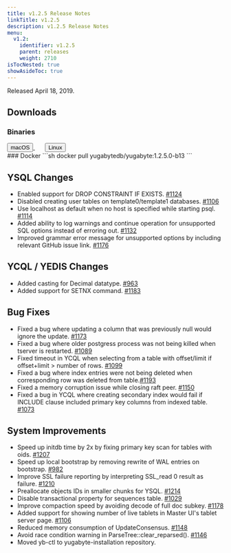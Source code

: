 ```yaml
---
title: v1.2.5 Release Notes
linkTitle: v1.2.5
description: v1.2.5 Release Notes
menu:
  v1.2:
    identifier: v1.2.5
    parent: releases
    weight: 2710
isTocNested: true
showAsideToc: true
---
```


Released April 18, 2019.

## Downloads
### Binaries
<a class="download-binary-link" href="https://downloads.yugabyte.com/yugabyte-ce-1.2.5.0-darwin.tar.gz">
  <button>
    <i class="fab fa-apple"></i><span class="download-text">macOS</span>
  </button>
</a>
&nbsp; &nbsp; &nbsp; 
<a class="download-binary-link" href="https://downloads.yugabyte.com/yugabyte-ce-1.2.5.0-linux.tar.gz">
  <button>
    <i class="fab fa-linux"></i><span class="download-text">Linux</span>
  </button>
</a>
<br />
### Docker
```sh
docker pull yugabytedb/yugabyte:1.2.5.0-b13
```

## YSQL Changes
* Enabled support for DROP CONSTRAINT IF EXISTS. [#1124](https://github.com/YugaByte/yugabyte-db/issues/1124)
* Disabled creating user tables on template0/template1 databases. [#1106](https://github.com/YugaByte/yugabyte-db/issues/1106)
* Use localhost as default when no host is specified while starting psql. [#1114](https://github.com/YugaByte/yugabyte-db/issues/1114)
* Added ability to log warnings and continue operation for unsupported SQL options instead of erroring out. [#1132](https://github.com/YugaByte/yugabyte-db/issues/1132)
* Improved grammar error message for unsupported options by including relevant GitHub issue link. [#1176](https://github.com/YugaByte/yugabyte-db/issues/1176)

## YCQL / YEDIS Changes
* Added casting for Decimal datatype. [#963](https://github.com/YugaByte/yugabyte-db/issues/963)
* Added support for SETNX command. [#1183](https://github.com/YugaByte/yugabyte-db/issues/1183)

## Bug Fixes
* Fixed a bug where updating a column that was previously null would ignore the update. [#1173](https://github.com/YugaByte/yugabyte-db/issues/1173)
* Fixed a bug where older postgress process was not being killed when tserver is restarted. [#1089](https://github.com/YugaByte/yugabyte-db/issues/1089)
* Fixed timeout in YCQL when selecting from a table with offset/limit if offset+limit > number of rows. [#1099](https://github.com/YugaByte/yugabyte-db/issues/1099)
* Fixed a bug where index entries were not being deleted when corresponding row was deleted from table.[#1193](https://github.com/YugaByte/yugabyte-db/issues/1193)
* Fixed a memory corruption issue while closing raft peer. [#1150](https://github.com/YugaByte/yugabyte-db/issues/1150)
* Fixed a bug in YCQL where creating secondary index would fail if INCLUDE clause included primary key columns from indexed table. [#1073](https://github.com/YugaByte/yugabyte-db/issues/1073)

## System Improvements
* Speed up initdb time by 2x by fixing primary key scan for tables with oids. [#1207](https://github.com/YugaByte/yugabyte-db/issues/1207)
* Speed up local bootstrap by removing rewrite of WAL entries on bootstrap. [#982](https://github.com/YugaByte/yugabyte-db/issues/982)
* Improve SSL failure reporting by interpreting SSL_read 0 result as failure. [#1210](https://github.com/YugaByte/yugabyte-db/issues/1210)
* Preallocate objects IDs in smaller chunks for YSQL. [#1214](https://github.com/YugaByte/yugabyte-db/issues/1214)
* Disable transactional property for sequences table. [#1029](https://github.com/YugaByte/yugabyte-db/issues/1029)
* Improve compaction speed by avoiding decode of full doc subkey. [#1178](https://github.com/YugaByte/yugabyte-db/issues/1178)
* Added support for showing number of live tablets in Master UI's tablet server page. [#1106](https://github.com/YugaByte/yugabyte-db/issues/1106)
* Reduced memory consumption of UpdateConsensus. [#1148](https://github.com/YugaByte/yugabyte-db/issues/1148)
* Avoid race condition warning in ParseTree::clear_reparsed(). [#1146](https://github.com/YugaByte/yugabyte-db/issues/1146)
* Moved yb-ctl to yugabyte-installation repository.

